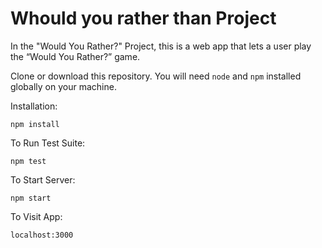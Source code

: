 # Whould you rather than Project

In the "Would You Rather?" Project, this is a web app that lets a user play the “Would You Rather?” game.


Clone or download this repository. You will need `node` and `npm` installed globally on your machine.  

Installation:

`npm install`  

To Run Test Suite:  

`npm test`  

To Start Server:

`npm start`  

To Visit App:

`localhost:3000`  
